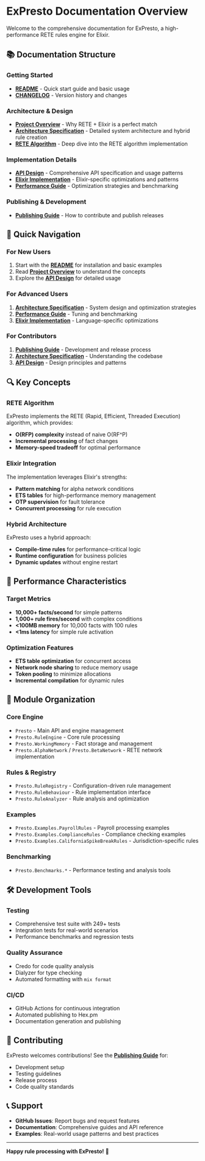 # ExPresto Documentation Overview

Welcome to the comprehensive documentation for ExPresto, a high-performance RETE rules engine for Elixir.

## 📚 Documentation Structure

### Getting Started
- **[README](README.html)** - Quick start guide and basic usage
- **[CHANGELOG](CHANGELOG.html)** - Version history and changes

### Architecture & Design
- **[Project Overview](specs/presto.html)** - Why RETE + Elixir is a perfect match
- **[Architecture Specification](specs/architecture.html)** - Detailed system architecture and hybrid rule creation
- **[RETE Algorithm](specs/rete_algorithm.html)** - Deep dive into the RETE algorithm implementation

### Implementation Details
- **[API Design](specs/api_design.html)** - Comprehensive API specification and usage patterns
- **[Elixir Implementation](specs/elixir_implementation.html)** - Elixir-specific optimizations and patterns
- **[Performance Guide](specs/performance.html)** - Optimization strategies and benchmarking

### Publishing & Development
- **[Publishing Guide](docs/PUBLISHING.html)** - How to contribute and publish releases

## 🎯 Quick Navigation

### For New Users
1. Start with the **[README](README.html)** for installation and basic examples
2. Read **[Project Overview](specs/presto.html)** to understand the concepts
3. Explore the **[API Design](specs/api_design.html)** for detailed usage

### For Advanced Users
1. **[Architecture Specification](specs/architecture.html)** - System design and optimization strategies
2. **[Performance Guide](specs/performance.html)** - Tuning and benchmarking
3. **[Elixir Implementation](specs/elixir_implementation.html)** - Language-specific optimizations

### For Contributors
1. **[Publishing Guide](docs/PUBLISHING.html)** - Development and release process
2. **[Architecture Specification](specs/architecture.html)** - Understanding the codebase
3. **[API Design](specs/api_design.html)** - Design principles and patterns

## 🔍 Key Concepts

### RETE Algorithm
ExPresto implements the RETE (Rapid, Efficient, Threaded Execution) algorithm, which provides:
- **O(RFP) complexity** instead of naive O(RF^P)
- **Incremental processing** of fact changes
- **Memory-speed tradeoff** for optimal performance

### Elixir Integration
The implementation leverages Elixir's strengths:
- **Pattern matching** for alpha network conditions
- **ETS tables** for high-performance memory management
- **OTP supervision** for fault tolerance
- **Concurrent processing** for rule execution

### Hybrid Architecture
ExPresto uses a hybrid approach:
- **Compile-time rules** for performance-critical logic
- **Runtime configuration** for business policies
- **Dynamic updates** without engine restart

## 🚀 Performance Characteristics

### Target Metrics
- **10,000+ facts/second** for simple patterns
- **1,000+ rule fires/second** with complex conditions
- **<100MB memory** for 10,000 facts with 100 rules
- **<1ms latency** for simple rule activation

### Optimization Features
- **ETS table optimization** for concurrent access
- **Network node sharing** to reduce memory usage
- **Token pooling** to minimize allocations
- **Incremental compilation** for dynamic rules

## 📖 Module Organization

### Core Engine
- `Presto` - Main API and engine management
- `Presto.RuleEngine` - Core rule processing
- `Presto.WorkingMemory` - Fact storage and management
- `Presto.AlphaNetwork` / `Presto.BetaNetwork` - RETE network implementation

### Rules & Registry
- `Presto.RuleRegistry` - Configuration-driven rule management
- `Presto.RuleBehaviour` - Rule implementation interface
- `Presto.RuleAnalyzer` - Rule analysis and optimization

### Examples
- `Presto.Examples.PayrollRules` - Payroll processing examples
- `Presto.Examples.ComplianceRules` - Compliance checking examples
- `Presto.Examples.CaliforniaSpikeBreakRules` - Jurisdiction-specific rules

### Benchmarking
- `Presto.Benchmarks.*` - Performance testing and analysis tools

## 🛠️ Development Tools

### Testing
- Comprehensive test suite with 249+ tests
- Integration tests for real-world scenarios
- Performance benchmarks and regression tests

### Quality Assurance
- Credo for code quality analysis
- Dialyzer for type checking
- Automated formatting with `mix format`

### CI/CD
- GitHub Actions for continuous integration
- Automated publishing to Hex.pm
- Documentation generation and publishing

## 🤝 Contributing

ExPresto welcomes contributions! See the **[Publishing Guide](docs/PUBLISHING.html)** for:
- Development setup
- Testing guidelines
- Release process
- Code quality standards

## 📞 Support

- **GitHub Issues**: Report bugs and request features
- **Documentation**: Comprehensive guides and API reference
- **Examples**: Real-world usage patterns and best practices

---

**Happy rule processing with ExPresto!** 🚀